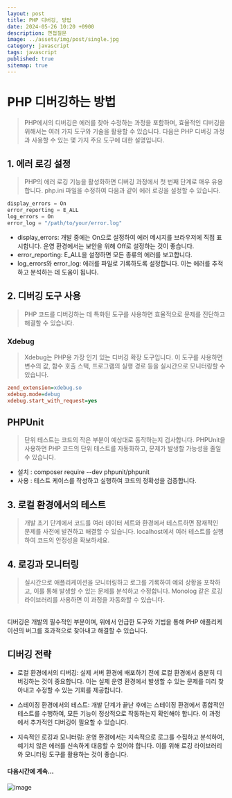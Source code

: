 ```yaml
---
layout: post
title: PHP 디버깅, 방법
date: 2024-05-26 10:20 +0900
description: 면접질문
image: ../assets/img/post/single.jpg
category: javascript
tags: javascript 
published: true
sitemap: true
---
```


# PHP 디버깅하는 방법
>PHP에서의 디버깅은 에러를 찾아 수정하는 과정을 포함하며, 효율적인 디버깅을 위해서는 여러 가지 도구와 기술을 활용할 수 있습니다. 다음은 PHP 디버깅 과정과 사용할 수 있는 몇 가지 주요 도구에 대한 설명입니다.

## 1. 에러 로깅 설정
> PHP의 에러 로깅 기능을 활성화하면 디버깅 과정에서 첫 번째 단계로 매우 유용합니다. php.ini 파일을 수정하여 다음과 같이 에러 로깅을 설정할 수 있습니다.

````javascript
display_errors = On
error_reporting = E_ALL
log_errors = On
error_log = "/path/to/your/error.log"
````

- display_errors: 개발 중에는 On으로 설정하여 에러 메시지를 브라우저에 직접 표시합니다. 운영 환경에서는 보안을 위해 Off로 설정하는 것이 좋습니다.
- error_reporting: E_ALL을 설정하면 모든 종류의 에러를 보고합니다.
- log_errors와 error_log: 에러를 파일로 기록하도록 설정합니다. 이는 에러를 추적하고 분석하는 데 도움이 됩니다.

## 2. 디버깅 도구 사용
> PHP 코드를 디버깅하는 데 특화된 도구를 사용하면 효율적으로 문제를 진단하고 해결할 수 있습니다.

### Xdebug
> Xdebug는 PHP용 가장 인기 있는 디버깅 확장 도구입니다. 이 도구를 사용하면 변수의 값, 함수 호출 스택, 프로그램의 실행 경로 등을 실시간으로 모니터링할 수 있습니다.

````ini
zend_extension=xdebug.so
xdebug.mode=debug
xdebug.start_with_request=yes
````

## PHPUnit
>단위 테스트는 코드의 작은 부분이 예상대로 동작하는지 검사합니다. PHPUnit을 사용하면 PHP 코드의 단위 테스트를 자동화하고, 문제가 발생할 가능성을 줄일 수 있습니다.

- 설치 : composer require --dev phpunit/phpunit <br>
- 사용 : 테스트 케이스를 작성하고 실행하여 코드의 정확성을 검증합니다.

## 3. 로컬 환경에서의 테스트
>개발 초기 단계에서 코드를 여러 데이터 세트와 환경에서 테스트하면 잠재적인 문제를 사전에 발견하고 해결할 수 있습니다. localhost에서 여러 테스트를 실행하여 코드의 안정성을 확보하세요.

## 4. 로깅과 모니터링 
> 실시간으로 애플리케이션을 모니터링하고 로그를 기록하여 예외 상황을 포착하고, 이를 통해 발생할 수 있는 문제를 분석하고 수정합니다. Monolog 같은 로깅 라이브러리를 사용하면 이 과정을 자동화할 수 있습니다.
<br>
디버깅은 개발의 필수적인 부분이며, 위에서 언급한 도구와 기법을 통해 PHP 애플리케이션의 버그를 효과적으로 찾아내고 해결할 수 있습니다.

## 디버깅 전략

- 로컬 환경에서의 디버깅: 실제 서버 환경에 배포하기 전에 로컬 환경에서 충분히 디버깅하는 것이 중요합니다. 이는 실제 운영 환경에서 발생할 수 있는 문제를 미리 찾아내고 수정할 수 있는 기회를 제공합니다.  <br>
- 스테이징 환경에서의 테스트: 개발 단계가 끝난 후에는 스테이징 환경에서 종합적인 테스트를 수행하여, 모든 기능이 정상적으로 작동하는지 확인해야 합니다. 이 과정에서 추가적인 디버깅이 필요할 수 있습니다. <br>

- 지속적인 로깅과 모니터링: 운영 환경에서는 지속적으로 로그를 수집하고 분석하여, 예기치 않은 에러를 신속하게 대응할 수 있어야 합니다. 이를 위해 로깅 라이브러리와 모니터링 도구를 활용하는 것이 좋습니다. <br>

#### 다음시간에 계속...
![image](https://github.com/nicejmp1/nicejmp1.github.io/assets/163364733/90a41f22-19d3-4d17-b649-016d5880fa98)